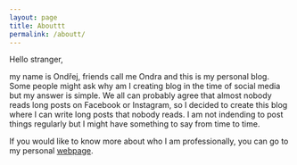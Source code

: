 ```yaml
---
layout: page
title: Abouttt
permalink: /aboutt/
---
```


Hello stranger, 

my name is Ondřej, friends call me Ondra and this is my personal blog. Some people might ask why am I creating blog in the time of social media but my answer is simple. We all can probably agree that almost nobody reads long posts on Facebook or Instagram, so I decided to create this blog where I can write long posts that nobody reads. I am not indending to post things regularly but I might have something to say from time to time.

If you would like to know more about who I am professionally, you can go to my personal [webpage](https://otheiner.github.io/).
